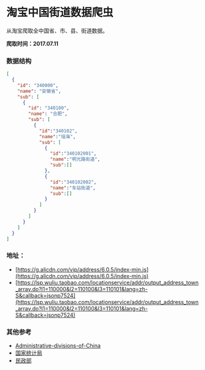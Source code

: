 # 淘宝中国街道数据爬虫

从淘宝爬取全中国省、市、县、街道数据。

**爬取时间：2017.07.11**

### 数据结构

```json
[
  {
    "id": "340000",
    "name": "安徽省",
    "sub": [
      {
        "id": "340100",
        "name": "合肥",
        "sub": [
          {
            "id":"340102",
            "name":"瑶海",
            "sub": [
              {
                "id":"340102001",
                "name":"明光路街道",
                "sub":[]
              },
              {
                "id":"340102002",
                "name":"车站街道",
                "sub":[]
              }
            ]
          }
        ]
      }
    ]
  }
]
```

### 地址：
- [https://g.alicdn.com/vip/address/6.0.5/index-min.js](https://g.alicdn.com/vip/address/6.0.5/index-min.js)
- [https://lsp.wuliu.taobao.com/locationservice/addr/output_address_town_array.do?l1=110000&l2=110100&l3=110101&lang=zh-S&callback=jsonp7524](https://lsp.wuliu.taobao.com/locationservice/addr/output_address_town_array.do?l1=110000&l2=110100&l3=110101&lang=zh-S&callback=jsonp7524)

### 其他参考

- [Administrative-divisions-of-China](https://github.com/modood/Administrative-divisions-of-China)
- [国家统计局](http://www.stats.gov.cn/tjsj/tjbz/tjyqhdmhcxhfdm/)
- [民政部](http://www.mca.gov.cn/article/sj/tjbz/a/)